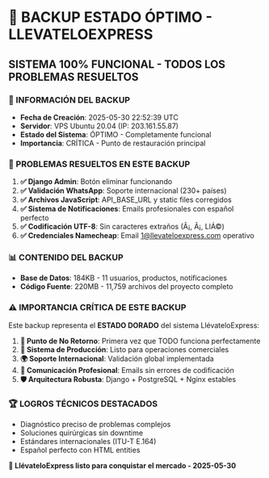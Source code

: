 # 🎯 BACKUP ESTADO ÓPTIMO - LLEVATELOEXPRESS
## SISTEMA 100% FUNCIONAL - TODOS LOS PROBLEMAS RESUELTOS

### 📅 INFORMACIÓN DEL BACKUP
- **Fecha de Creación**: 2025-05-30 22:52:39 UTC
- **Servidor**: VPS Ubuntu 20.04 (IP: 203.161.55.87)
- **Estado del Sistema**: ÓPTIMO - Completamente funcional
- **Importancia**: CRÍTICA - Punto de restauración principal

### 🎉 PROBLEMAS RESUELTOS EN ESTE BACKUP
1. **✅ Django Admin**: Botón eliminar funcionando
2. **✅ Validación WhatsApp**: Soporte internacional (230+ países)
3. **✅ Archivos JavaScript**: API_BASE_URL y static files corregidos
4. **✅ Sistema de Notificaciones**: Emails profesionales con español perfecto
5. **✅ Codificación UTF-8**: Sin caracteres extraños (Â¡, Ã¡, LlÁ©)
6. **✅ Credenciales Namecheap**: Email 1@llevateloexpress.com operativo

### 📊 CONTENIDO DEL BACKUP
- **Base de Datos**: 184KB - 11 usuarios, productos, notificaciones
- **Código Fuente**: 220MB - 11,759 archivos del proyecto completo

### ⚠️ IMPORTANCIA CRÍTICA DE ESTE BACKUP
Este backup representa el **ESTADO DORADO** del sistema LlévateloExpress:

1. **🎯 Punto de No Retorno**: Primera vez que TODO funciona perfectamente
2. **🌟 Sistema de Producción**: Listo para operaciones comerciales
3. **🌍 Soporte Internacional**: Validación global implementada
4. **📧 Comunicación Profesional**: Emails sin errores de codificación
5. **🛡️ Arquitectura Robusta**: Django + PostgreSQL + Nginx estables

### 🏆 LOGROS TÉCNICOS DESTACADOS
- Diagnóstico preciso de problemas complejos
- Soluciones quirúrgicas sin downtime
- Estándares internacionales (ITU-T E.164)
- Español perfecto con HTML entities

**🎉 LlévateloExpress listo para conquistar el mercado - 2025-05-30**


